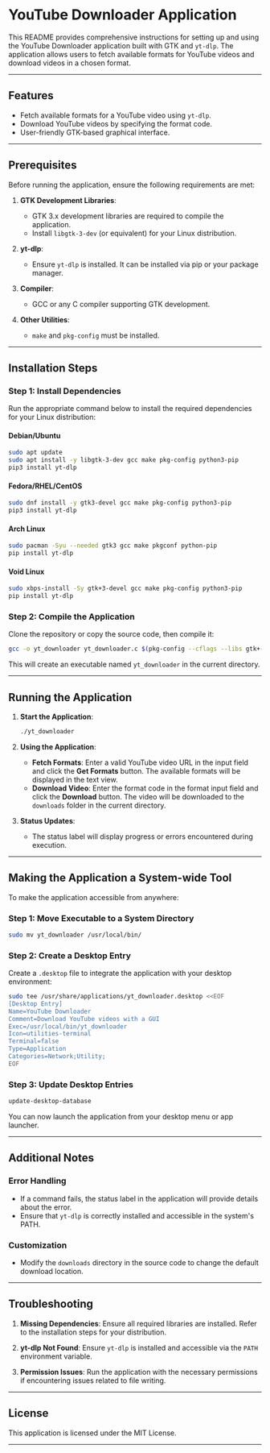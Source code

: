 # YouTube Downloader Application

This README provides comprehensive instructions for setting up and using the YouTube Downloader application built with GTK and `yt-dlp`. The application allows users to fetch available formats for YouTube videos and download videos in a chosen format.

---

## Features

- Fetch available formats for a YouTube video using `yt-dlp`.
- Download YouTube videos by specifying the format code.
- User-friendly GTK-based graphical interface.

---

## Prerequisites

Before running the application, ensure the following requirements are met:

1. **GTK Development Libraries**:
    
    - GTK 3.x development libraries are required to compile the application.
    - Install `libgtk-3-dev` (or equivalent) for your Linux distribution.
2. **yt-dlp**:
    
    - Ensure `yt-dlp` is installed. It can be installed via pip or your package manager.
3. **Compiler**:
    
    - GCC or any C compiler supporting GTK development.
4. **Other Utilities**:
    
    - `make` and `pkg-config` must be installed.

---

## Installation Steps

### Step 1: Install Dependencies

Run the appropriate command below to install the required dependencies for your Linux distribution:

#### Debian/Ubuntu

```bash
sudo apt update
sudo apt install -y libgtk-3-dev gcc make pkg-config python3-pip
pip3 install yt-dlp
```

#### Fedora/RHEL/CentOS

```bash
sudo dnf install -y gtk3-devel gcc make pkg-config python3-pip
pip3 install yt-dlp
```

#### Arch Linux

```bash
sudo pacman -Syu --needed gtk3 gcc make pkgconf python-pip
pip install yt-dlp
```

#### Void Linux

```bash
sudo xbps-install -Sy gtk+3-devel gcc make pkg-config python3-pip
pip install yt-dlp
```

### Step 2: Compile the Application

Clone the repository or copy the source code, then compile it:

```bash
gcc -o yt_downloader yt_downloader.c $(pkg-config --cflags --libs gtk+-3.0)
```

This will create an executable named `yt_downloader` in the current directory.

---

## Running the Application

1. **Start the Application**:
    
    ```bash
    ./yt_downloader
    ```
    
2. **Using the Application**:
    
    - **Fetch Formats**: Enter a valid YouTube video URL in the input field and click the **Get Formats** button. The available formats will be displayed in the text view.
    - **Download Video**: Enter the format code in the format input field and click the **Download** button. The video will be downloaded to the `downloads` folder in the current directory.
3. **Status Updates**:
    
    - The status label will display progress or errors encountered during execution.

---

## Making the Application a System-wide Tool

To make the application accessible from anywhere:

### Step 1: Move Executable to a System Directory

```bash
sudo mv yt_downloader /usr/local/bin/
```

### Step 2: Create a Desktop Entry

Create a `.desktop` file to integrate the application with your desktop environment:

```bash
sudo tee /usr/share/applications/yt_downloader.desktop <<EOF
[Desktop Entry]
Name=YouTube Downloader
Comment=Download YouTube videos with a GUI
Exec=/usr/local/bin/yt_downloader
Icon=utilities-terminal
Terminal=false
Type=Application
Categories=Network;Utility;
EOF
```

### Step 3: Update Desktop Entries

```bash
update-desktop-database
```

You can now launch the application from your desktop menu or app launcher.

---

## Additional Notes

### Error Handling

- If a command fails, the status label in the application will provide details about the error.
- Ensure that `yt-dlp` is correctly installed and accessible in the system's PATH.

### Customization

- Modify the `downloads` directory in the source code to change the default download location.

---

## Troubleshooting

1. **Missing Dependencies**: Ensure all required libraries are installed. Refer to the installation steps for your distribution.
    
2. **yt-dlp Not Found**: Ensure `yt-dlp` is installed and accessible via the `PATH` environment variable.
    
3. **Permission Issues**: Run the application with the necessary permissions if encountering issues related to file writing.
    

---

## License

This application is licensed under the MIT License.

---